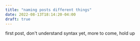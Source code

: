 ```yaml
---
title: "naming posts different things"
date: 2022-08-13T18:14:20-04:00
draft: true
---
```

first post, don't understand syntax yet, more to come, hold up